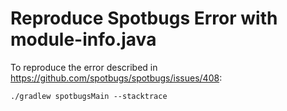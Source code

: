 # Reproduce Spotbugs Error with module-info.java

To reproduce the error described in https://github.com/spotbugs/spotbugs/issues/408:

    ./gradlew spotbugsMain --stacktrace

<!-- vim: set et sw=2 sts=2 : -->
